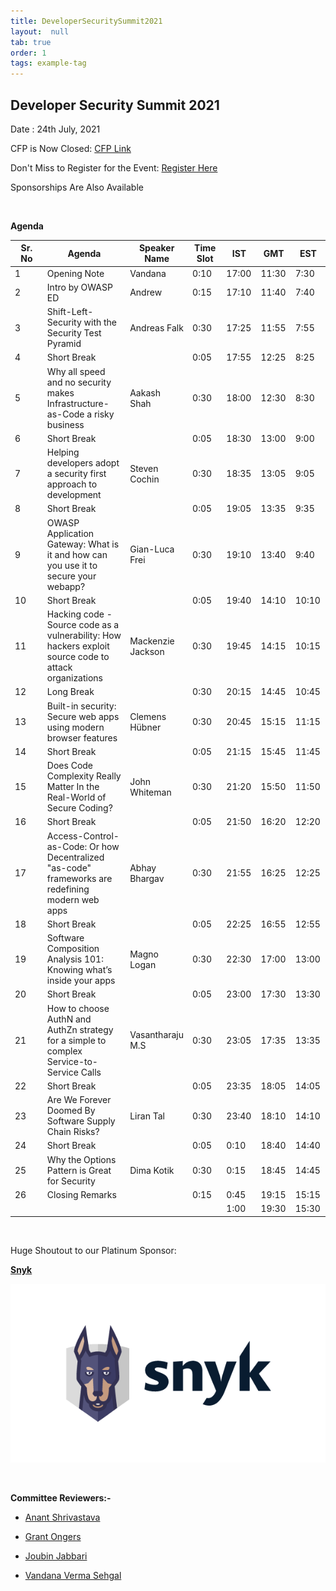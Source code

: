 ```yaml
---
title: DeveloperSecuritySummit2021
layout:  null
tab: true
order: 1
tags: example-tag
---
```


## Developer Security Summit 2021

Date : 24th July, 2021


CFP is Now Closed: [CFP Link](https://owasp.submittable.com/submit/196834/owasp-appsec-days-developer-security-summit-2021)


Don't Miss to Register for the Event: [Register Here](https://www.eventbrite.com/e/appsec-days-owasp-developer-security-summit-2021-tickets-153345649967)


Sponsorships Are Also Available

<br>

**Agenda**

<table>
<colgroup>
<col style="width: 11%" />
<col style="width: 27%" />
<col style="width: 13%" />
<col style="width: 11%" />
<col style="width: 11%" />
<col style="width: 11%" />
<col style="width: 11%" />
</colgroup>
<thead>
<tr class="header">
<th>Sr. No</th>
<th>Agenda</th>
<th>Speaker Name</th>
<th>Time Slot</th>
<th>IST</th>
<th>GMT</th>
<th>EST</th>
</tr>
</thead>
<tbody>
<tr class="odd">
<td>1</td>
<td>Opening Note</td>
<td>Vandana</td>
<td>0:10</td>
<td>17:00</td>
<td>11:30</td>
<td>7:30</td>
</tr>
<tr class="even">
<td>2</td>
<td>Intro by OWASP ED</td>
<td>Andrew</td>
<td>0:15</td>
<td>17:10</td>
<td>11:40</td>
<td>7:40</td>
</tr>
<tr class="odd">
<td>3</td>
<td>Shift-Left-Security with the Security Test Pyramid</td>
<td>Andreas Falk</td>
<td>0:30</td>
<td>17:25</td>
<td>11:55</td>
<td>7:55</td>
</tr>
<tr class="even">
<td>4</td>
<td>Short Break</td>
<td></td>
<td>0:05</td>
<td>17:55</td>
<td>12:25</td>
<td>8:25</td>
</tr>
<tr class="odd">
<td>5</td>
<td>Why all speed and no security makes Infrastructure-as-Code a risky business</td>
<td>Aakash Shah</td>
<td>0:30</td>
<td>18:00</td>
<td>12:30</td>
<td>8:30</td>
</tr>
<tr class="even">
<td>6</td>
<td>Short Break</td>
<td></td>
<td>0:05</td>
<td>18:30</td>
<td>13:00</td>
<td>9:00</td>
</tr>
<tr class="odd">
<td>7</td>
<td>Helping developers adopt a security first approach to development</td>
<td>Steven Cochin</td>
<td>0:30</td>
<td>18:35</td>
<td>13:05</td>
<td>9:05</td>
</tr>
<tr class="even">
<td>8</td>
<td>Short Break</td>
<td></td>
<td>0:05</td>
<td>19:05</td>
<td>13:35</td>
<td>9:35</td>
</tr>
<tr class="odd">
<td>9</td>
<td>OWASP Application Gateway: What is it and how can you use it to secure your webapp?</td>
<td>Gian-Luca Frei</td>
<td>0:30</td>
<td>19:10</td>
<td>13:40</td>
<td>9:40</td>
</tr>
<tr class="even">
<td>10</td>
<td>Short Break</td>
<td></td>
<td>0:05</td>
<td>19:40</td>
<td>14:10</td>
<td>10:10</td>
</tr>
<tr class="odd">
<td>11</td>
<td>Hacking code - Source code as a vulnerability: How hackers exploit source code to attack organizations</td>
<td>Mackenzie Jackson</td>
<td>0:30</td>
<td>19:45</td>
<td>14:15</td>
<td>10:15</td>
</tr>
<tr class="even">
<td>12</td>
<td>Long Break</td>
<td></td>
<td>0:30</td>
<td>20:15</td>
<td>14:45</td>
<td>10:45</td>
</tr>
<tr class="odd">
<td>13</td>
<td>Built-in security: Secure web apps using modern browser features</td>
<td>Clemens Hübner</td>
<td>0:30</td>
<td>20:45</td>
<td>15:15</td>
<td>11:15</td>
</tr>
<tr class="even">
<td>14</td>
<td>Short Break</td>
<td></td>
<td>0:05</td>
<td>21:15</td>
<td>15:45</td>
<td>11:45</td>
</tr>
<tr class="odd">
<td>15</td>
<td>Does Code Complexity Really Matter In the Real-World of Secure Coding?</td>
<td>John Whiteman</td>
<td>0:30</td>
<td>21:20</td>
<td>15:50</td>
<td>11:50</td>
</tr>
<tr class="even">
<td>16</td>
<td>Short Break</td>
<td></td>
<td>0:05</td>
<td>21:50</td>
<td>16:20</td>
<td>12:20</td>
</tr>
<tr class="odd">
<td>17</td>
<td>Access-Control-as-Code: Or how Decentralized "as-code" frameworks are redefining modern web apps</td>
<td>Abhay Bhargav</td>
<td>0:30</td>
<td>21:55</td>
<td>16:25</td>
<td>12:25</td>
</tr>
<tr class="even">
<td>18</td>
<td>Short Break</td>
<td></td>
<td>0:05</td>
<td>22:25</td>
<td>16:55</td>
<td>12:55</td>
</tr>
<tr class="odd">
<td>19</td>
<td>Software Composition Analysis 101: Knowing what’s inside your apps</td>
<td>Magno Logan</td>
<td>0:30</td>
<td>22:30</td>
<td>17:00</td>
<td>13:00</td>
</tr>
<tr class="even">
<td>20</td>
<td>Short Break</td>
<td></td>
<td>0:05</td>
<td>23:00</td>
<td>17:30</td>
<td>13:30</td>
</tr>
<tr class="odd">
<td>21</td>
<td>How to choose AuthN and AuthZn strategy for a simple to complex Service-to-Service Calls</td>
<td>Vasantharaju M.S</td>
<td>0:30</td>
<td>23:05</td>
<td>17:35</td>
<td>13:35</td>
</tr>
<tr class="even">
<td>22</td>
<td>Short Break</td>
<td></td>
<td>0:05</td>
<td>23:35</td>
<td>18:05</td>
<td>14:05</td>
</tr>
<tr class="odd">
<td>23</td>
<td>Are We Forever Doomed By Software Supply Chain Risks?</td>
<td>Liran Tal</td>
<td>0:30</td>
<td>23:40</td>
<td>18:10</td>
<td>14:10</td>
</tr>
<tr class="even">
<td>24</td>
<td>Short Break</td>
<td></td>
<td>0:05</td>
<td>0:10</td>
<td>18:40</td>
<td>14:40</td>
</tr>
<tr class="odd">
<td>25</td>
<td>Why the Options Pattern is Great for Security</td>
<td>Dima Kotik</td>
<td>0:30</td>
<td>0:15</td>
<td>18:45</td>
<td>14:45</td>
</tr>
<tr class="even">
<td>26</td>
<td>Closing Remarks</td>
<td></td>
<td>0:15</td>
<td>0:45</td>
<td>19:15</td>
<td>15:15</td>
</tr>
<tr class="odd">
<td> </td>
<td> </td>
<td></td>
<td> </td>
<td>1:00</td>
<td>19:30</td>
<td>15:30</td>
</tr>
</tbody>
</table>


<br>

Huge Shoutout to our Platinum Sponsor:

[**Snyk**](https://snyk.io/)

![Snyk logo](/assets/images/snyk-logo-black.png)

<br>

**Committee Reviewers:-**

* [Anant Shrivastava](https://twitter.com/anantshri)

* [Grant Ongers](https://twitter.com/rewtd)

* [Joubin Jabbari](https://twitter.com/joubinj)

* [Vandana Verma Sehgal](https://twitter.com/InfosecVandana)

